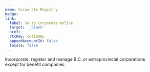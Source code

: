 ```yaml
---
name: Corporate Registry
badge:
link:
  label: Go to Corporate Online
  target: '_blank'
  href:
  rtcKey: colinURL
  appendAccountId: false
  locale: false
---
```


Incorporate, register and manage B.C. or extraprovincial corporations except for benefit companies.